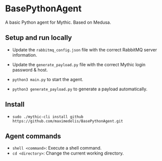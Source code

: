 # BasePythonAgent

A basic Python agent for Mythic. Based on Medusa.

## Setup and run locally

- Update the `rabbitmq_config.json` file with the correct RabbitMQ server information.
- Update the `generate_payload.py` file with the correct Mythic login password & host.

- `python3 main.py` to start the agent.
- `python3 generate_payload.py` to generate a payload automatically.

## Install

- `sudo ./mythic-cli install github https://github.com/maximedelis/BasePythonAgent.git`

## Agent commands

- `shell <command>`: Execute a shell command.
- `cd <directory>`: Change the current working directory.